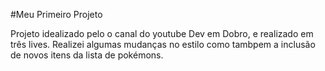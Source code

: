#Meu Primeiro Projeto

Projeto idealizado pelo o canal do youtube Dev em Dobro, e realizado em três lives.
Realizei algumas mudanças no estilo como tambpem a inclusão de novos itens da lista de pokémons.